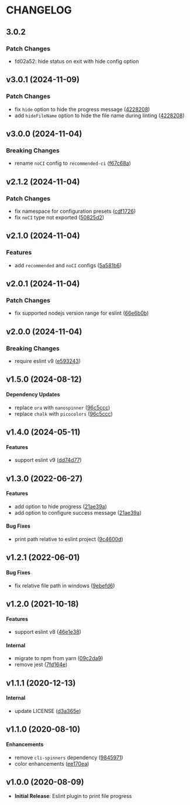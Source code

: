 # CHANGELOG

## 3.0.2

### Patch Changes

- fd02a52: hide status on exit with hide config option

## v3.0.1 (2024-11-09)

### Patch Changes

- fix `hide` option to hide the progress message ([4228208](https://github.com/sibiraj-s/eslint-plugin-file-progress/commit/4228208))
- add `hideFileName` option to hide the file name during linting ([4228208](https://github.com/sibiraj-s/eslint-plugin-file-progress/commit/4228208))

## v3.0.0 (2024-11-04)

### Breaking Changes

- rename `noCI` config to `recommended-ci` ([f67c68a](https://github.com/sibiraj-s/eslint-plugin-file-progress/commit/f67c68a))

## v2.1.2 (2024-11-04)

### Patch Changes

- fix namespace for configuration presets ([cdf1726](https://github.com/sibiraj-s/eslint-plugin-file-progress/commit/cdf1726))
- fix `noCI` type not exported ([50825d2](https://github.com/sibiraj-s/eslint-plugin-file-progress/commit/50825d2))

## v2.1.0 (2024-11-04)

### Features

- add `recommended` and `noCI` configs ([5a581b6](https://github.com/sibiraj-s/eslint-plugin-file-progress/commit/5a581b6))

## v2.0.1 (2024-11-04)

### Patch Changes

- fix supported nodejs version range for eslint ([66e6b0b](https://github.com/sibiraj-s/eslint-plugin-file-progress/commit/66e6b0b))

## v2.0.0 (2024-11-04)

### Breaking Changes

- require eslint v9 ([e593243](https://github.com/sibiraj-s/eslint-plugin-file-progress/commit/e593243))

## v1.5.0 (2024-08-12)

#### Dependency Updates

- replace `ora` with `nanospinner` ([96c5ccc](https://github.com/sibiraj-s/eslint-plugin-file-progress/commit/96c5ccc))
- replace `chalk` with `picocolors` ([96c5ccc](https://github.com/sibiraj-s/eslint-plugin-file-progress/commit/96c5ccc))

## v1.4.0 (2024-05-11)

#### Features

- support eslint v9 ([dd74d77](https://github.com/sibiraj-s/eslint-plugin-file-progress/commit/dd74d77))

## v1.3.0 (2022-06-27)

#### Features

- add option to hide progress ([21ae39a](https://github.com/sibiraj-s/eslint-plugin-file-progress/commit/21ae39a))
- add option to configure success message ([21ae39a](https://github.com/sibiraj-s/eslint-plugin-file-progress/commit/21ae39a))

#### Bug Fixes

- print path relative to eslint project ([9c4600d](https://github.com/sibiraj-s/eslint-plugin-file-progress/commit/9c4600d))

## v1.2.1 (2022-06-01)

#### Bug Fixes

- fix relative file path in windows ([9ebefd6](https://github.com/sibiraj-s/eslint-plugin-file-progress/commit/9ebefd6))

## v1.2.0 (2021-10-18)

#### Features

- support eslint v8 ([46e1e38](https://github.com/sibiraj-s/eslint-plugin-file-progress/commit/46e1e38))

#### Internal

- migrate to npm from yarn ([09c2da9](https://github.com/sibiraj-s/eslint-plugin-file-progress/commit/09c2da9))
- remove jest ([7fd164e](https://github.com/sibiraj-s/eslint-plugin-file-progress/commit/7fd164e))

## v1.1.1 (2020-12-13)

#### Internal

- update LICENSE ([d3a365e](https://github.com/sibiraj-s/eslint-plugin-file-progress/commit/d3a365e))

## v1.1.0 (2020-08-10)

#### Enhancements

- remove `cli-spinners` dependency ([9845971](https://github.com/sibiraj-s/eslint-plugin-file-progress/commit/9845971))
- color enhancements ([ee170ea](https://github.com/sibiraj-s/eslint-plugin-file-progress/commit/ee170ea))

## v1.0.0 (2020-08-09)

- **Initial Release**: Eslint plugin to print file progress
